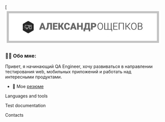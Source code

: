 [![Header](https://github.com/Black-Stalker2008/Black-Stalker2008/blob/main/assets/Header.jpg)

### 👨‍💻 Обо мне:

 Привет, я начинающий QA Engineer, хочу развиваться в направлении тестирования web, мобильных приложений и работать над интересными продуктами.

- 📁 Мое [резюме](https://drive.google.com/file/d/1CE4Tw7PngbyF0t1OoP4M01OP0JGqliCA/view?usp=sharing)

Languages and tools

Test documentation

Contacts